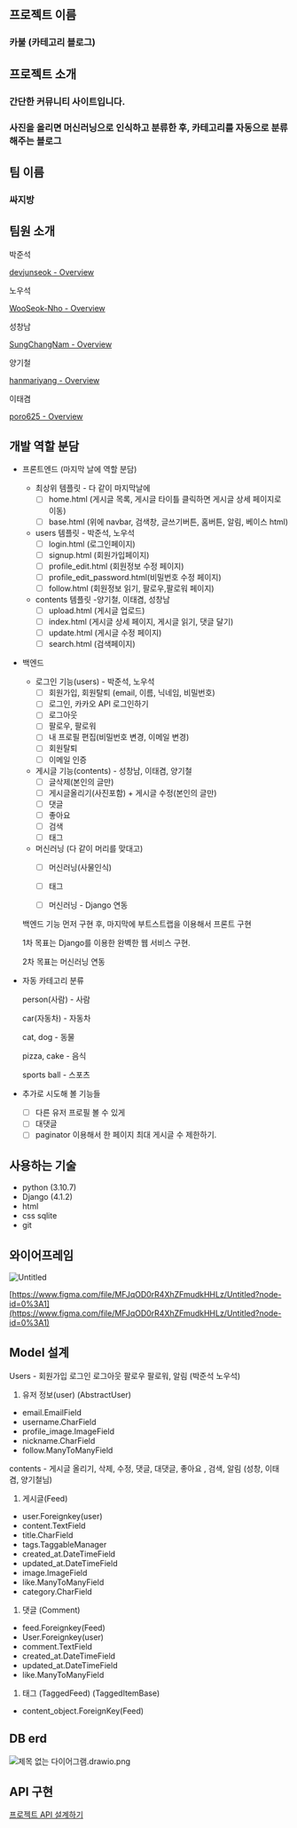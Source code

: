 ## 프로젝트 이름

### 카불 (카테고리 블로그)

## 프로젝트 소개

### 간단한 커뮤니티 사이트입니다.

### 사진을 올리면 머신러닝으로 인식하고 분류한 후, 카테고리를 자동으로 분류해주는 블로그

## 팀 이름

### 싸지방

## 팀원 소개

박준석 

[devjunseok - Overview](https://github.com/devjunseok)

노우석 

[WooSeok-Nho - Overview](https://github.com/WooSeok-Nho/)

성창남 

[SungChangNam - Overview](https://github.com/SungChangNam)

양기철 

[hanmariyang - Overview](https://github.com/hanmariyang)

이태겸 

[poro625 - Overview](https://github.com/poro625)

## 개발 역할 분담

- 프론트엔드 (마지막 날에 역할 분담)
    - 최상위 템플릿 - 다 같이 마지막날에
        - [ ]  home.html (게시글 목록, 게시글 타이틀 클릭하면 게시글 상세 페이지로 이동)
        - [ ]  base.html (위에 navbar, 검색창, 글쓰기버튼, 홈버튼, 알림, 베이스 html)
    - users 템플릿 - 박준석, 노우석
        - [ ]  login.html (로그인페이지)
        - [ ]  signup.html (회원가입페이지)
        - [ ]  profile_edit.html (회원정보 수정 페이지)
        - [ ]  profile_edit_password.html(비밀번호 수정 페이지)
        - [ ]  follow.html (회원정보 읽기, 팔로우,팔로워 페이지)
    - contents 템플릿 -양기철, 이태겸, 성창남
        - [ ]  upload.html (게시글 업로드)
        - [ ]  index.html (게시글 상세 페이지, 게시글 읽기, 댓글 달기)
        - [ ]  update.html (게시글 수정 페이지)
        - [ ]  search.html (검색페이지)
- 백엔드
    - 로그인 기능(users) - 박준석, 노우석
        - [ ]  회원가입, 회원탈퇴 (email, 이름, 닉네임, 비밀번호)
        - [ ]  로그인, 카카오 API 로그인하기
        - [ ]  로그아웃
        - [ ]  팔로우, 팔로워
        - [ ]  내 프로필 편집(비밀번호 변경, 이메일 변경)
        - [ ]  회원탈퇴
        - [ ]  이메일 인증
    - 게시글 기능(contents) - 성창남, 이태겸, 양기철
        - [ ]  글삭제(본인의 글만)
        - [ ]  게시글올리기(사진포함) + 게시글 수정(본인의 글만)
        - [ ]  댓글
        - [ ]  좋아요
        - [ ]  검색
        - [ ]  태그
    - 머신러닝 (다 같이 머리를 맞대고)
        - [ ]  머신러닝(사물인식)
        - [ ]  태그
        - [ ]  머신러닝 - Django 연동
        
    
    백엔드 기능 먼저 구현 후, 마지막에 부트스트랩을 이용해서 프론트 구현
    
    1차 목표는 Django를 이용한 완벽한 웹 서비스 구현.
    
    2차 목표는 머신러닝 연동
    
- 자동 카테고리 분류
    
    person(사람) - 사람
    
    car(자동차) - 자동차
    
    cat, dog - 동물
    
    pizza, cake - 음식
    
    sports ball - 스포츠
    
- 추가로 시도해 볼 기능들
    - [ ]  다른 유저 프로필 볼 수 있게
    - [ ]  대댓글
    - [ ]  paginator 이용해서 한 페이지 최대 게시글 수 제한하기.

## 사용하는 기술

- python (3.10.7)
- Django (4.1.2)
- html
- css
sqlite
- git

## 와이어프레임

![Untitled](https://s3-us-west-2.amazonaws.com/secure.notion-static.com/3b54f3c3-5b25-4cdb-8a06-ab595096963a/Untitled.png)

[https://www.figma.com/file/MFJqOD0rR4XhZFmudkHHLz/Untitled?node-id=0%3A1](https://www.figma.com/file/MFJqOD0rR4XhZFmudkHHLz/Untitled?node-id=0%3A1)

## Model 설계

Users - 회원가입 로그인 로그아웃 팔로우 팔로워, 알림 (박준석 노우석)

1. 유저 정보(user) (AbstractUser)
- email.EmailField
- username.CharField
- profile_image.ImageField
- nickname.CharField
- follow.ManyToManyField

contents - 게시글 올리기, 삭제, 수정, 댓글, 대댓글, 좋아요 , 검색, 알림 (성창, 이태겸, 양기철님)

1. 게시글(Feed)
- user.Foreignkey(user)
- content.TextField
- title.CharField
- tags.TaggableManager
- created_at.DateTimeField
- updated_at.DateTimeField
- image.ImageField
- like.ManyToManyField
- category.CharField
1. 댓글 (Comment)
- feed.Foreignkey(Feed)
- User.Foreignkey(user)
- comment.TextField
- created_at.DateTimeField
- updated_at.DateTimeField
- like.ManyToManyField
1. 태그 (TaggedFeed) (TaggedItemBase)
- content_object.ForeignKey(Feed)

## DB erd

![제목 없는 다이어그램.drawio.png](https://s3-us-west-2.amazonaws.com/secure.notion-static.com/ab1c96a0-7c9c-4e87-a80c-85fcdc5a909d/%EC%A0%9C%EB%AA%A9_%EC%97%86%EB%8A%94_%EB%8B%A4%EC%9D%B4%EC%96%B4%EA%B7%B8%EB%9E%A8.drawio.png)

## API 구현

[프로젝트 API 설계하기](https://www.notion.so/f9757207d1634617ab738e60bc461449)